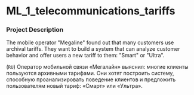 # ML_1_telecommunications_tariffs
### Project Description 

The mobile operator "Megaline" found out that many customers use archival tariffs. They want to build a system that can analyze customer behavior and offer users a new tariff to them: "Smart" or "Ultra". 

(`RU`) Оператор мобильной связи «Мегалайн» выяснил: многие клиенты пользуются архивными тарифами. Они хотят построить систему, способную проанализировать поведение клиентов и предложить пользователям новый тариф: «Смарт» или «Ультра».
